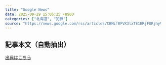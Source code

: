```yaml
---
title: "Google News"
date: 2025-09-29 15:06:25 +0900
categories: ["北海道", "犯罪"]
source: "https://news.google.com/rss/articles/CBMif0FVX3lxTE1ERjFURjhyVmstRjlKeW10anNBYkgzcHhIWUQwRHhKSS12VTYtNzNtWjNhU0Q3WGoyV05oS2hLWlBXSlU0OFZQT0kySURSZk1BOGQyR0s1MXNYT1dGX2ZDWllRQTZwaXZCSWI0cHBrT3l3RkFScWxyclEwT2dpTmc?oc=5"
---
```


## 記事本文（自動抽出）
<body class="y0K44d EA71Tc" id="readabilityBody"></body>

[出典はこちら](https://news.google.com/rss/articles/CBMif0FVX3lxTE1ERjFURjhyVmstRjlKeW10anNBYkgzcHhIWUQwRHhKSS12VTYtNzNtWjNhU0Q3WGoyV05oS2hLWlBXSlU0OFZQT0kySURSZk1BOGQyR0s1MXNYT1dGX2ZDWllRQTZwaXZCSWI0cHBrT3l3RkFScWxyclEwT2dpTmc?oc=5)
